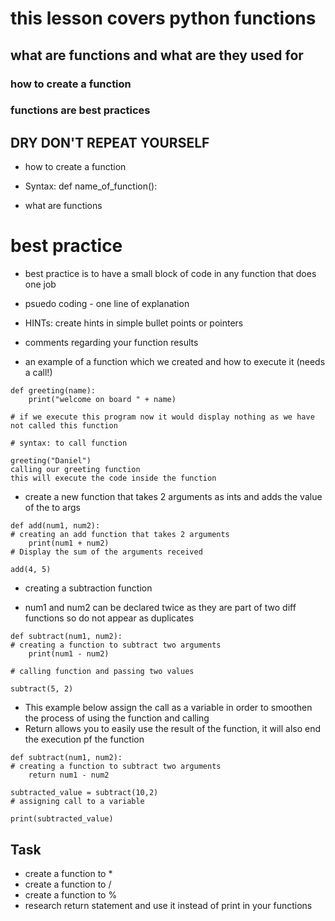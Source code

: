 # this lesson covers python functions

## what are functions and what are they used for 
### how to create a function
### functions are best practices 

## DRY DON'T REPEAT YOURSELF

- how to create a function 

- Syntax: def name_of_function():

- what are functions 

# best practice 
- best practice is to have a small block of code in any function that does one job

- psuedo coding - one line of explanation 
- HINTs: create hints in simple bullet points or pointers 
- comments regarding your function results 

- an example of a function which we created and how to execute it (needs a call!)

```
def greeting(name):
    print("welcome on board " + name)

# if we execute this program now it would display nothing as we have not called this function

# syntax: to call function

greeting("Daniel")
calling our greeting function
this will execute the code inside the function
```




- create a new function that takes 2 arguments as ints and adds the value of the to args 





```
def add(num1, num2):
# creating an add function that takes 2 arguments
    print(num1 + num2)
# Display the sum of the arguments received

add(4, 5) 
```

- creating a subtraction function 

- num1 and num2 can be declared twice as they are part of two diff functions so do not appear as duplicates

```
def subtract(num1, num2):
# creating a function to subtract two arguments
    print(num1 - num2)

# calling function and passing two values

subtract(5, 2)
```


- This example below assign the call as a variable in order to smoothen the process of using the function and calling
- Return allows you to easily use the result of the function, it will also end the execution pf the function 


```
def subtract(num1, num2):
# creating a function to subtract two arguments
    return num1 - num2

subtracted_value = subtract(10,2)
# assigning call to a variable 

print(subtracted_value)
```



## Task

- create a function to *
- create a function to /
- create a function to %
- research return statement and use it instead of print in your functions
